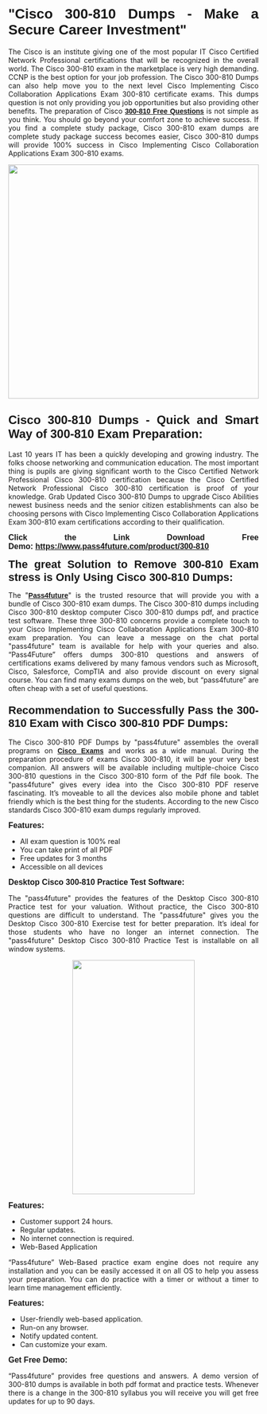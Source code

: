 
<h1 style="text-align: justify;"><span style="font-family:Tahoma,Geneva,sans-serif;"><strong>"Cisco 300-810 Dumps - Make a Secure Career Investment"</strong></span></h1>

<p style="text-align: justify;">The Cisco is an institute giving one of the most popular IT Cisco Certified Network Professional certifications that will be recognized in the overall world. The Cisco 300-810 exam in the marketplace is very high demanding. CCNP is the best option for your job profession. The Cisco 300-810 Dumps can also help move you to the next level Cisco Implementing Cisco Collaboration Applications Exam 300-810 certificate exams. This dumps question is not only providing you job opportunities but also providing other benefits. The preparation of Cisco <span style="font-family:Tahoma,Geneva,sans-serif;"><strong><a href="https://www.pass4future.com/questions/cisco/300-810">300-810 Free Questions</a></strong></span> is not simple as you think. You should go beyond your comfort zone to achieve success. If you find a complete study package, Cisco 300-810 exam dumps are complete study package success becomes easier, Cisco 300-810 dumps will provide 100% success in Cisco Implementing Cisco Collaboration Applications Exam 300-810 exams.</p>

<p style="text-align: justify;"><a href="https://www.pass4future.com/product/300-810"><img alt="" src="https://lh3.googleusercontent.com/pw/AM-JKLVhEO4I138wJzOepD3laGU-R1M7eT-OTYdow6pCESip26lSeaxxzS9BVWUKuzj1e3L_MoxCfVgBEvV8ODwl1LGzlZbt6HJm3NXXplPwnYiBfuYM_eQCcVVRMaAwHdsl3AhHOZS-up7mzwmd4i4EpEGq=w1112-h625-no?authuser=0" style="width: 100%; height: 470px;" /></a></p>

<h2 style="text-align: justify;"><span style="font-size:24px;"><strong><span style="font-family:Tahoma,Geneva,sans-serif;">Cisco 300-810 Dumps - Quick and Smart Way of 300-810 Exam Preparation:</span></strong></span></h2>

<p style="text-align: justify;">Last 10 years IT has been a quickly developing and growing industry. The folks choose networking and communication education. The most important thing is pupils are giving significant worth to the Cisco Certified Network Professional Cisco 300-810 certification because the Cisco Certified Network Professional Cisco 300-810 certification is proof of your knowledge. Grab Updated Cisco 300-810 Dumps to upgrade Cisco Abilities newest business needs and the senior citizen establishments can also be choosing persons with Cisco Implementing Cisco Collaboration Applications Exam 300-810 exam certifications according to their qualification.</p>

<p style="text-align: justify;"><strong><span style="font-family:Lucida Sans Unicode,Lucida Grande,sans-serif;"><span style="font-size:16px;">Click the Link Download Free Demo: <a href="https://www.pass4future.com/product/300-810">https://www.pass4future.com/product/300-810</a></span></span></strong></p>

<p style="text-align: justify;"><strong><span style="font-size:22px;"><span style="font-family:Tahoma,Geneva,sans-serif;">The great Solution to Remove 300-810 Exam stress is Only Using Cisco 300-810 Dumps:</span></span></strong></p>

<p style="text-align: justify;">The "<span style="font-family:Lucida Sans Unicode,Lucida Grande,sans-serif;"><a href="https://www.pass4future.com/"><strong>Pass4future</strong></a></span>" is the trusted resource that will provide you with a bundle of Cisco 300-810 exam dumps. The Cisco 300-810 dumps including Cisco 300-810 desktop computer Cisco 300-810 dumps pdf, and practice test software. These three 300-810 concerns provide a complete touch to your Cisco Implementing Cisco Collaboration Applications Exam 300-810 exam preparation. You can leave a message on the chat portal "pass4future" team is available for help with your queries and also. “Pass4Future” offers dumps 300-810 questions and answers of certifications exams delivered by many famous vendors such as Microsoft, Cisco, Salesforce, CompTIA and also provide discount on every signal course. You can find many exams dumps on the web, but “pass4future” are often cheap with a set of useful questions.</p>

<h3 style="text-align: justify;"><span style="font-size:22px;"><strong><span style="font-family:Tahoma,Geneva,sans-serif;">Recommendation to Successfully Pass the 300-810 Exam with Cisco 300-810 PDF Dumps:</span></strong></span></h3>

<p style="text-align: justify;">The Cisco 300-810 PDF Dumps by "pass4future" assembles the overall programs on <span style="font-family:Lucida Sans Unicode,Lucida Grande,sans-serif;"><strong><a href="https://www.pass4future.com/cisco">Cisco Exams</a></strong></span> and works as a wide manual. During the preparation procedure of exams Cisco 300-810, it will be your very best companion. All answers will be available including multiple-choice Cisco 300-810 questions in the Cisco 300-810 form of the Pdf file book. The "pass4future" gives every idea into the Cisco 300-810 PDF reserve fascinating. It’s moveable to all the devices also mobile phone and tablet friendly which is the best thing for the students. According to the new Cisco standards Cisco 300-810 exam dumps regularly improved.</p>

<p style="text-align: justify;"><span style="font-family:Lucida Sans Unicode,Lucida Grande,sans-serif;"><span style="font-size:16px;"><strong>Features:</strong></span></span></p>

<ul>
	<li style="text-align: justify;">All exam question is 100% real</li>
	<li style="text-align: justify;">You can take print of all PDF</li>
	<li style="text-align: justify;">Free updates for 3 months </li>
	<li style="text-align: justify;">Accessible on all devices</li>
</ul>

<p style="text-align: justify;"><span style="font-family:Tahoma,Geneva,sans-serif;"><span style="font-size:16px;"><strong>Desktop Cisco 300-810 Practice Test Software:</strong></span></span></p>

<p style="text-align: justify;">The "pass4future" provides the features of the Desktop Cisco 300-810 Practice test for your valuation. Without practice, the Cisco 300-810 questions are difficult to understand. The "pass4future" gives you the Desktop Cisco 300-810 Exercise test for better preparation. It’s ideal for those students who have no longer an internet connection. The "pass4future" Desktop Cisco 300-810 Practice Test is installable on all window systems.</p>

<p style="text-align: center;"><a href="https://www.pass4future.com/product/300-810"><img alt="" src="https://lh3.googleusercontent.com/pw/AM-JKLV3yUm3jiqqIo1xIsj1VJ_UeysYexQY-pRYO0rIFl3vg11QZioN-gzffpw2AfKqFynWuvoXOreWrWS0swpr4xmOSWfwII2jvatteuqrfxiWGFBSHPiZUCoi33jqeymK5dmu-0enyX6tayRCAMHw05jv=s625-no?authuser=0" style="width: 70%; height: 470px;" /></a></p>

<p style="text-align: justify;"><span style="font-size:16px;"><span style="font-family:Lucida Sans Unicode,Lucida Grande,sans-serif;"><strong>Features:</strong></span></span></p>

<ul>
	<li style="text-align: justify;">Customer support 24 hours. </li>
	<li style="text-align: justify;">Regular updates. </li>
	<li style="text-align: justify;">No internet connection is required.</li>
	<li style="text-align: justify;">Web-Based Application</li>
</ul>

<p style="text-align: justify;">“Pass4future” Web-Based practice exam engine does not require any installation and you can be easily accessed it on all OS to help you assess your preparation. You can do practice with a timer or without a timer to learn time management efficiently.</p>

<p style="text-align: justify;"><strong><span style="font-size:16px;"><span style="font-family:Lucida Sans Unicode,Lucida Grande,sans-serif;">Features:</span></span></strong></p>

<ul>
	<li style="text-align: justify;">User-friendly web-based application.</li>
	<li style="text-align: justify;">Run-on any browser. </li>
	<li style="text-align: justify;">Notify updated content.</li>
	<li style="text-align: justify;">Can customize your exam.</li>
</ul>

<p style="text-align: justify;"><span style="font-size:16px;"><span style="font-family:Lucida Sans Unicode,Lucida Grande,sans-serif;"><strong>Get Free Demo:</strong></span></span></p>

<p style="text-align: justify;">“Pass4future” provides free questions and answers. A demo version of 300-810 dumps is available in both pdf format and practice tests. Whenever there is a change in the 300-810 syllabus you will receive you will get free updates for up to 90 days. </p>
